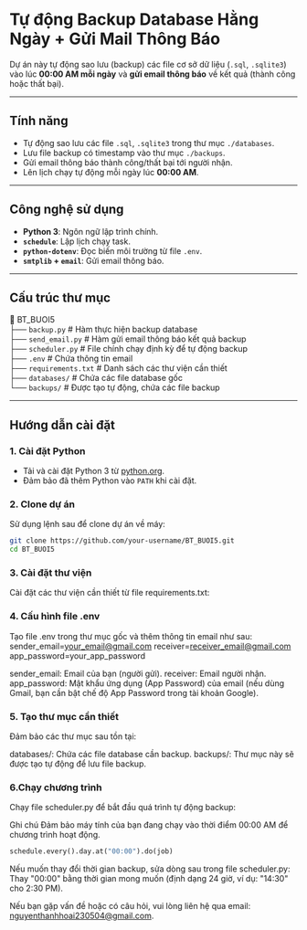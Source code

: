 # Tự động Backup Database Hằng Ngày + Gửi Mail Thông Báo

Dự án này tự động sao lưu (backup) các file cơ sở dữ liệu (`.sql`, `.sqlite3`) vào lúc **00:00 AM mỗi ngày** và **gửi email thông báo** về kết quả (thành công hoặc thất bại).

---

## Tính năng

- Tự động sao lưu các file `.sql`, `.sqlite3` trong thư mục `./databases`.
- Lưu file backup có timestamp vào thư mục `./backups`.
- Gửi email thông báo thành công/thất bại tới người nhận.
- Lên lịch chạy tự động mỗi ngày lúc **00:00 AM**.

---

## Công nghệ sử dụng

- **Python 3**: Ngôn ngữ lập trình chính.
- **`schedule`**: Lập lịch chạy task.
- **`python-dotenv`**: Đọc biến môi trường từ file `.env`.
- **`smtplib` + `email`**: Gửi email thông báo.

---

## Cấu trúc thư mục

📁 BT_BUOI5  
├── `backup.py` # Hàm thực hiện backup database  
├── `send_email.py` # Hàm gửi email thông báo kết quả backup  
├── `scheduler.py` # File chính chạy định kỳ để tự động backup  
├── `.env` # Chứa thông tin email  
├── `requirements.txt` # Danh sách các thư viện cần thiết  
├── `databases/` # Chứa các file database gốc  
└── `backups/` # Được tạo tự động, chứa các file backup

---

## Hướng dẫn cài đặt

### 1. Cài đặt Python

- Tải và cài đặt Python 3 từ [python.org](https://www.python.org/downloads/).
- Đảm bảo đã thêm Python vào `PATH` khi cài đặt.

### 2. Clone dự án

Sử dụng lệnh sau để clone dự án về máy:

```bash
git clone https://github.com/your-username/BT_BUOI5.git
cd BT_BUOI5
```

### 3. Cài đặt thư viện

Cài đặt các thư viện cần thiết từ file requirements.txt:

### 4. Cấu hình file .env

Tạo file .env trong thư mục gốc và thêm thông tin email như sau:
sender_email=your_email@gmail.com
receiver=receiver_email@gmail.com
app_password=your_app_password

sender_email: Email của bạn (người gửi).
receiver: Email người nhận.
app_password: Mật khẩu ứng dụng (App Password) của email (nếu dùng Gmail, bạn cần bật chế độ App Password trong tài khoản Google).

### 5. Tạo thư mục cần thiết

Đảm bảo các thư mục sau tồn tại:

databases/: Chứa các file database cần backup.
backups/: Thư mục này sẽ được tạo tự động để lưu file backup.

### 6.Chạy chương trình

Chạy file scheduler.py để bắt đầu quá trình tự động backup:



Ghi chú
Đảm bảo máy tính của bạn đang chạy vào thời điểm 00:00 AM để chương trình hoạt động.

```python
schedule.every().day.at("00:00").do(job)
```
Nếu muốn thay đổi thời gian backup, sửa dòng sau trong file scheduler.py:
Thay "00:00" bằng thời gian mong muốn (định dạng 24 giờ, ví dụ: "14:30" cho 2:30 PM).

Nếu bạn gặp vấn đề hoặc có câu hỏi, vui lòng liên hệ qua email: nguyenthanhhoai230504@gmail.com.

 
